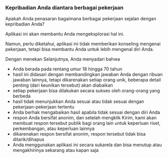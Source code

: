 ### Kepribadian Anda diantara berbagai pekerjaan

Apakah Anda penasaran bagaimana berbagai pekerjaan sejalan dengan kepribadian Anda?

Aplikasi ini akan membantu Anda mengeksplorasi hal ini.

Namun, perlu diketahui, aplikasi ini tidak memberikan konseling mengenai pekerjaan, tetapi bisa membantu Anda untuk lebih mengenal diri Anda.

Dengan menekan Selanjutnya, Anda menyadari bahwa

- Anda berada pada rentang umur 18 hingga 70 tahun
- hasil ini didasari dengan membandingkan jawaban Anda dengan ribuan jawaban lainnya, tetapi dikarenakan setiap orang unik, beberapa detail penting (dari keunikan tersebut) akan diabaikan
- setiap pekerjaan bisa dilakukan secara sukses oleh orang-orang yang berbeda
- hasil tidak menunjukkan Anda sesuai atau tidak sesuai dengan pekerjaan-pekerjaan tertentu
- Anda berhak mengabaikan hasil apabila tidak sesuai dengan diri Anda
- respon Anda bersifat anonim, dan setelah mengklik Kirim, kami akan membuat respon tersebut publik bagi orang lain untuk keperluan riset, perkembangan, atau keperluan lainnya 
- dikarenakan respon bersifat anonim, respon tersebut tidak bisa ditarik/dihapus
- Anda menggunakan aplikasi ini secara sukarela dan bisa menutup atau mengakhirinya sekarang atau kapan saja
